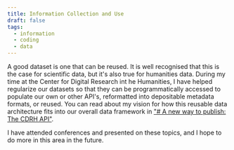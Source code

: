 ```yaml
---
title: Information Collection and Use
draft: false
tags:
  - information
  - coding
  - data
---
```


A good dataset is one that can be reused. It is well recognised that this is the case for scientific data, but it's also true for humanities data. During my time at the Center for Digital Research int he Humanities, I have helped regularize our datasets so that they can be programmatically accessed to populate our own or other API's, reformatted into depositable metadata formats, or reused. You can read about my vision for how this reusable data architecture fits into our overall data framework in ["# A new way to publish: The CDRH API"](https://cdrhdev.unl.edu/log/2018/api/). 

I have attended conferences and presented on these topics, and I hope to do more in this area in the future. 